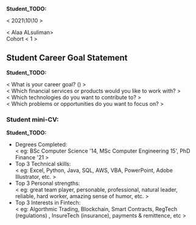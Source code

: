 __Student_TODO:__  

< 2021\10\10 >

< Alaa ALsuliman>  
Cohort < 1 >


## Student Career Goal Statement 

   __Student_TODO:__ 
 
  < What is your career goal? () >  
  < Which financial services or products would you like to work with? >  
  < Which technologies do you want to contribute to? >  
  < Which problems or opportunities do you want to focus on? >  

### Student mini-CV:

  __Student_TODO:__

  - Degrees Completed:    
        < eg: BSc Computer Science '14, MSc Computer Engineering 15', PhD Finance '21 >
  - Top 3 Technical skills:    
        < eg: Excel, Python, Java, SQL, AWS, VBA, PowerPoint, Adobe Illustrator, etc. >
  - Top 3 Personal strengths:   
       < eg: great team player, personable, professional, natural leader, reliable, hard worker, amazing sense of humor, etc. >
  - Top 3 Interests in Fintech:    
       < eg: Algorthmic Trading, Blockchain, Smart Contracts, RegTech (regulations) , InsureTech (insurance), payments & remittence, etc >